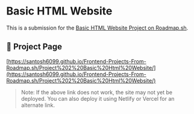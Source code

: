 # Basic HTML Website

This is a submission for the [Basic HTML Website Project on Roadmap.sh](https://roadmap.sh/projects/basic-html-website).

## 🔗 Project Page

[https://santosh6099.github.io/Frontend-Projects-From-Roadmap.sh/Project%202%20Basic%20Html%20Website/](https://santosh6099.github.io/Frontend-Projects-From-Roadmap.sh/Project%202%20Basic%20Html%20Website/)

> Note: If the above link does not work, the site may not yet be deployed. You can also deploy it using Netlify or Vercel for an alternate link.
